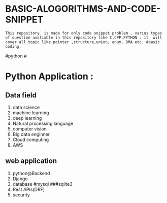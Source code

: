 # BASIC-ALOGORITHMS-AND-CODE-SNIPPET
`This repository  is made for only code snippet problem . varios types of question avaliable in this repository like C,CPP,PYTHON . it  will cover all topic like pointer ,structure,union, enum, DMA etc.
#basic coding.`

#python #
# Python Application :
 
## Data field

1. data science
2. machine learning
3. deep learning
4. Natural processing language
5. computer vision 
6. Big data enginner 
7. Cloud computing
8. AWS  

## web application 

1. python@Backend
2. Django
3. database #mysql ###sqlite3
4. Rest APIs(DRF)
5. security 
